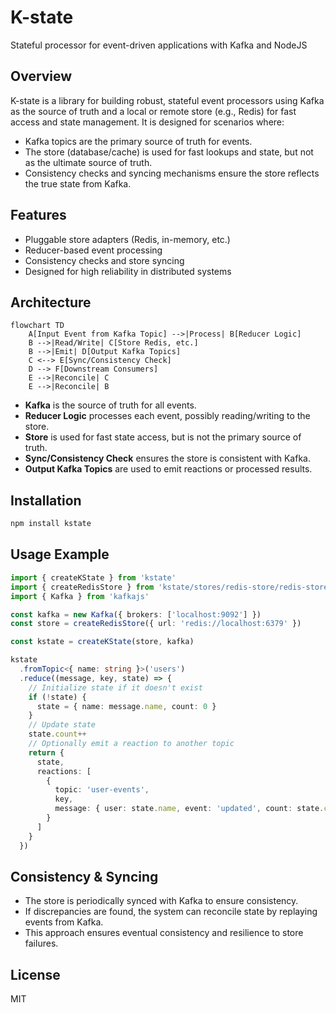 # K-state

Stateful processor for event-driven applications with Kafka and NodeJS

## Overview
K-state is a library for building robust, stateful event processors using Kafka as the source of truth and a local or remote store (e.g., Redis) for fast access and state management. It is designed for scenarios where:
- Kafka topics are the primary source of truth for events.
- The store (database/cache) is used for fast lookups and state, but not as the ultimate source of truth.
- Consistency checks and syncing mechanisms ensure the store reflects the true state from Kafka.

## Features
- Pluggable store adapters (Redis, in-memory, etc.)
- Reducer-based event processing
- Consistency checks and store syncing
- Designed for high reliability in distributed systems

## Architecture

```mermaid
flowchart TD
    A[Input Event from Kafka Topic] -->|Process| B[Reducer Logic]
    B -->|Read/Write| C[Store Redis, etc.]
    B -->|Emit| D[Output Kafka Topics]
    C <--> E[Sync/Consistency Check]
    D --> F[Downstream Consumers]
    E -->|Reconcile| C
    E -->|Reconcile| B
```

- **Kafka** is the source of truth for all events.
- **Reducer Logic** processes each event, possibly reading/writing to the store.
- **Store** is used for fast state access, but is not the primary source of truth.
- **Sync/Consistency Check** ensures the store is consistent with Kafka.
- **Output Kafka Topics** are used to emit reactions or processed results.

## Installation

```sh
npm install kstate
```

## Usage Example

```typescript
import { createKState } from 'kstate'
import { createRedisStore } from 'kstate/stores/redis-store/redis-store'
import { Kafka } from 'kafkajs'

const kafka = new Kafka({ brokers: ['localhost:9092'] })
const store = createRedisStore({ url: 'redis://localhost:6379' })

const kstate = createKState(store, kafka)

kstate
  .fromTopic<{ name: string }>('users')
  .reduce((message, key, state) => {
    // Initialize state if it doesn't exist
    if (!state) {
      state = { name: message.name, count: 0 }
    }
    // Update state
    state.count++
    // Optionally emit a reaction to another topic
    return {
      state,
      reactions: [
        {
          topic: 'user-events',
          key,
          message: { user: state.name, event: 'updated', count: state.count }
        }
      ]
    }
  })
```

## Consistency & Syncing
- The store is periodically synced with Kafka to ensure consistency.
- If discrepancies are found, the system can reconcile state by replaying events from Kafka.
- This approach ensures eventual consistency and resilience to store failures.

## License
MIT
